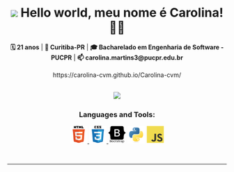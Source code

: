 <h1 align="center"><img src="https://media.giphy.com/media/hvRJCLFzcasrR4ia7z/giphy.gif" width="28"> Hello world, meu nome é Carolina!💁‍♀️ </h1>
<div align="center">
<b>🗓️ 21 anos</b>  |  <b>📍 Curitiba-PR</b>  |  <b>🎓 Bacharelado em Engenharia de Software - PUCPR</b>  |  <b>📫 carolina.martins3@pucpr.edu.br</b>
 <br><br>
 https://carolina-cvm.github.io/Carolina-cvm/
</div>
<br>

<p align="center">
 <img src="https://github-readme-stats.vercel.app/api/top-langs/?username=carolina-cvm&layout=compact&theme=radical"/>
</p>

<h3 align="center">Languages and Tools:</h3>
<p align="center"><a href="https://www.w3.org/html/" target="_blank" rel="noreferrer"><img src="https://raw.githubusercontent.com/devicons/devicon/master/icons/html5/html5-original-wordmark.svg" alt="html5" width="40" height="40"/></a><a href="https://www.w3schools.com/css/" target="_blank" rel="noreferrer"> <img src="https://raw.githubusercontent.com/devicons/devicon/master/icons/css3/css3-original-wordmark.svg" alt="css3" width="40" height="40"/></a><a href="https://getbootstrap.com" target="_blank" rel="noreferrer"> <img src="https://raw.githubusercontent.com/devicons/devicon/master/icons/bootstrap/bootstrap-plain-wordmark.svg" alt="bootstrap" width="40" height="40"/></a> <a href="https://www.python.org" target="_blank" rel="noreferrer"> <img src="https://raw.githubusercontent.com/devicons/devicon/master/icons/python/python-original.svg" alt="python" width="40" height="40"/></a>
<a href="https://developer.mozilla.org/en-US/docs/Web/JavaScript" target="_blank" rel="noreferrer"><img src="https://raw.githubusercontent.com/devicons/devicon/master/icons/javascript/javascript-original.svg" alt="javascript" width="40" height="40"/></a>
</p>
<br>

<hr>

<!--
<a href="https://www.java.com" target="_blank" rel="noreferrer"><img src="https://raw.githubusercontent.com/devicons/devicon/master/icons/java/java-original.svg" alt="java" width="40" height="40"/></a>


<p align="center">
  <img src="https://user-images.githubusercontent.com/55239200/194588624-41335d8a-8004-4b5b-8f83-a957685229c6.gif"/>
</p>


-->
